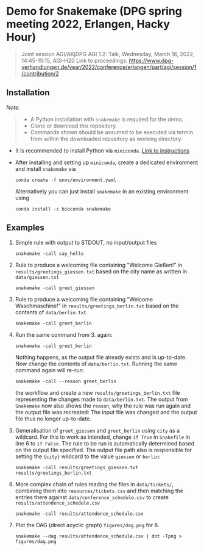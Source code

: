 # Demo for Snakemake (DPG spring meeting 2022, Erlangen, Hacky Hour)

> Joint session AGI/AKjDPG
> AGI 1.2: Talk, Wednesday, March 16, 2022, 14:45-15:15, AGI-H20
> Link to proceedings: https://www.dpg-verhandlungen.de/year/2022/conference/erlangen/part/agi/session/1/contribution/2

## Installation

*Note:*
> * A Python installation with `snakemake` is required for the demo.
> * Clone or download this repository.
> * Commands shown should be assumed to be executed via termin from within the downloaded repository as working directory.

* It is recommended to install Python via `miniconda`. [Link to instructions](https://docs.conda.io/en/latest/miniconda.html)
* After installing and setting up `miniconda`, create a dedicated environment and install `snakemake` via
    ```
    conda create -f envs/environment.yaml
    ```

    Alternatively you can just install `snakemake` in an existing environment using
    ```
    conda install -c bioconda snakemake
    ```

## Examples

1. Simple rule with output to STDOUT, no input/output files
    ```
    snakemake -call say_hello
    ```

2. Rule to produce a welcoming file containing "Welcome Gießen!" in `results/greetings_giessen.txt` based on the city name as written in `data/giessen.txt`
    ```
    snakemake -call greet_giessen
    ```

3. Rule to produce a welcoming file containing "Welcome Waschmaschine!" in `results/greetings_berlin.txt` based on the contents of `data/berlin.txt`
    ```
    snakemake -call greet_berlin
    ```

4. Run the same command from 3. again:
    ```
    snakemake -call greet_berlin
    ```
    Nothing happens, as the output file already exists and is up-to-date.
    Now change the contents of `data/berlin.txt`.
    Running the same command again will re-run:
    ```
    snakemake -call --reason greet_berlin
    ```
    the workflow and create a new `results/greetings_berlin.txt` file representing the changes made to `data/berlin.txt`.
    The output from `Snakemake` now also shows the `reason`, why the rule was run again and the output file was recreated: The input file was changed and the output file thus no longer up-to-date.

5. Generalisation of `greet_giessen` and `greet_berlin` using `city` as a wildcard. For this to work as intended, change `if True` in `Snakefile` in line 6 to `if False`. The rule to be run is automatically determined based on the output file specified. The output file path also is responsible for setting the `{city}` wildcard to the value `giessen` or `berlin`:
    ```
    snakemake -call results/greetings_giessen.txt results/greetings_berlin.txt
    ```
6. More complex chain of rules reading the files in `data/tickets/`, combining them into `resources/tickets.csv` and then matching the entries there against `data/conference_schedule.csv` to create `results/attendence_schedule.csv`
    ```
    snakemake -call results/attendence_schedule.csv
    ```
7. Plot the DAG (direct acyclic graph) `figures/dag.png` for 6.
    ```
    snakemake --dag results/attendence_schedule.csv | dot -Tpng > figures/dag.png
    ```